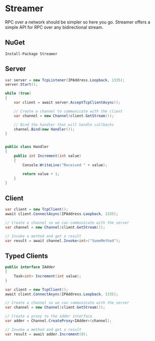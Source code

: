 # Streamer

RPC over a network should be simpler so here you go. Streamer offers a simple API for RPC over any bidirectional stream.

## NuGet

```
Install-Package Streamer
```

## Server

```C#
var server = new TcpListener(IPAddress.Loopback, 1335);
server.Start();

while (true)
{
    var client = await server.AcceptTcpClientAsync();

    // Create a channel to communicate with the client
    var channel = new Channel(client.GetStream());

    // Bind the handler that will handle callbacks
    channel.Bind(new Handler());
}


public class Handler
{
    public int Increment(int value)
    {
        Console.WriteLine("Received " + value);

        return value + 1;
    }
}

```

## Client

```C#
var client = new TcpClient();
await client.ConnectAsync(IPAddress.Loopback, 1335);

// Create a channel so we can communicate with the server
var channel = new Channel(client.GetStream());

// Invoke a method and get a result
var result = await channel.Invoke<int>("SomeMethod");
```

## Typed Clients

```C#
public interface IAdder
{
    Task<int> Increment(int value);
}

var client = new TcpClient();
await client.ConnectAsync(IPAddress.Loopback, 1335);

// Create a channel so we can communicate with the server
var channel = new Channel(client.GetStream());

// Create a proxy to the adder interface
var adder = Channel.CreateProxy<IAdder>(channel);

// Invoke a method and get a result
var result = await adder.Increment(0);
```
